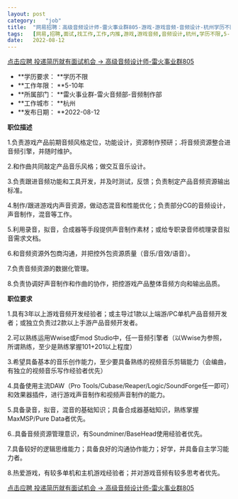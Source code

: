 ```yaml
---
layout:	post
category:	"job"
title:	"网易招聘：高级音频设计师-雷火事业群805-游戏-游戏音频-音频设计-杭州学历不限5-10年"
tags:	[网易,招聘,面试,找工作,工作,内推,游戏,游戏音频,音频设计,杭州,学历不限,5-10年]
date:	2022-08-12
---
```


[点击应聘 投递简历就有面试机会 ->  高级音频设计师-雷火事业群805](http://mobile.bole.netease.com/bole/boleDetail?id=21688&employeeId=346f03c3cda5f04c&key=all)



- **学历要求： **学历不限
- **工作年限： **5-10年
- **所属部门： **雷火事业群-雷火音频部-音频制作部
- **工作城市： **杭州
- **发布日期： **2022-08-12



**职位描述**

1.负责游戏产品前期音频风格定位，功能设计，资源制作预研；.将音频资源整合进音频引擎，并随时维护。

2.和作曲共同敲定产品音乐风格；做交互音乐设计。

3.负责跟进音频功能和工具开发，并及时测试，反馈；负责制定产品音频资源输出标准。

4.制作/跟进游戏内声音资源，做动态混音和性能优化；负责部分CG的音频设计，声音制作，混音等工作。

5.利用录音，拟音，合成器等手段提供声音制作素材；或给专职录音师梳理录音拟音需求文档。

6.和音频资源外包商沟通，并把控外包资源质量（音乐/音效/语音）。

7.负责音频资源的数据化管理。

8.负责协调好声音制作和作曲的协作，把控游戏产品整体音频方向和输出品质。





**职位要求**

1.具有3年以上游戏音频开发经验者；或主导过1款以上端游/PC单机产品音频开发者；或独立负责过2款以上手游产品音频开发者。

2.可以熟练运用Wwise或Fmod Studio中，任一音频引擎者（以Wwise为参照，所谓熟练，至少是熟练掌握101+201以上程度）

3.希望具备基本的音乐创作能力，至少要具备熟练的视频音乐剪辑能力（会编曲，有独立的视频音乐写作经验者优先）

4.具备使用主流DAW（Pro Tools/Cubase/Reaper/Logic/SoundForge任一即可）和效果器插件，进行游戏声音制作和视频声音制作的能力。

5.具备录音，拟音，混音的基础知识；具备合成器基础知识，熟练掌握MaxMSP/Pure Data者优先。

6..具备音频资源管理意识，有Soundminer/BaseHead使用经验者优先。

7.具备较好的逻辑思维能力；具备良好的沟通协作能力；好学，并具备自主学习能力者。

8.热爱游戏，有较多单机和主机游戏经验者；并对游戏音频有较多思考者优先。





[点击应聘 投递简历就有面试机会 ->  高级音频设计师-雷火事业群805](http://mobile.bole.netease.com/bole/boleDetail?id=21688&employeeId=346f03c3cda5f04c&key=all)